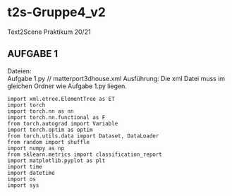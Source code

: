 # t2s-Gruppe4_v2
Text2Scene Praktikum 20/21

## AUFGABE 1
Dateien: <br>
Aufgabe 1.py // matterport3dhouse.xml
Ausführung:
Die xml Datei muss im gleichen Ordner wie Aufgabe 1.py liegen.
```shell
import xml.etree.ElementTree as ET
import torch
import torch.nn as nn
import torch.nn.functional as F
from torch.autograd import Variable
import torch.optim as optim
from torch.utils.data import Dataset, DataLoader
from random import shuffle
import numpy as np
from sklearn.metrics import classification_report
import matplotlib.pyplot as plt
import time
import datetime
import os
import sys
```
